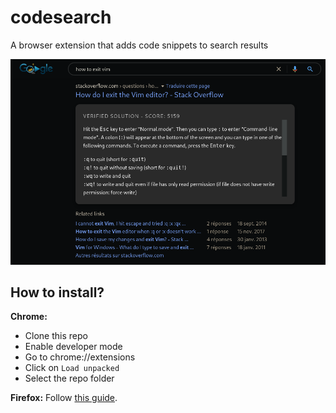 # codesearch
A browser extension that adds code snippets to search results

![How to exit vim](screens/vim.png)

## How to install?

**Chrome:**
- Clone this repo
- Enable developer mode
- Go to chrome://extensions
- Click on `Load unpacked`
- Select the repo folder

**Firefox:**
Follow [this guide](https://extensionworkshop.com/documentation/develop/temporary-installation-in-firefox/).
